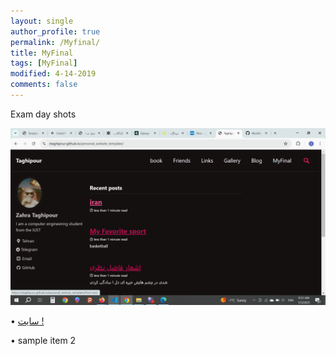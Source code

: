 ```yaml
---
layout: single
author_profile: true
permalink: /Myfinal/
title: MyFinal
tags: [MyFinal]
modified: 4-14-2019
comments: false
---
```





 Exam day shots

![alt text](image.png)

• <a href="https://fccourse.liara.run">سایت !</a>


• sample item 2
